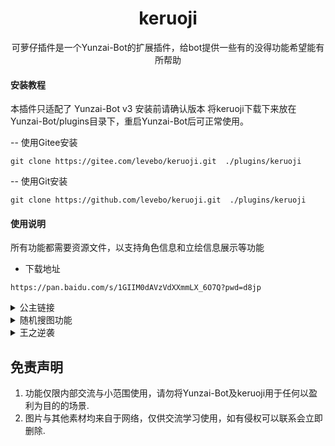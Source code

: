 <div style="text-align: center;">

<h1>keruoji</h1>


可萝仔插件是一个Yunzai-Bot的扩展插件，给bot提供一些有的没得功能希望能有所帮助

</div>


#### 安装教程

本插件只适配了 Yunzai-Bot v3 安装前请确认版本
将keruoji下载下来放在Yunzai-Bot/plugins目录下，重启Yunzai-Bot后可正常使用。

-- 使用Gitee安装
```
git clone https://gitee.com/levebo/keruoji.git  ./plugins/keruoji
```
-- 使用Git安装
```
git clone https://github.com/levebo/keruoji.git  ./plugins/keruoji
```
#### 使用说明
所有功能都需要资源文件，以支持角色信息和立绘信息展示等功能
* 下载地址
```
https://pan.baidu.com/s/1GIIM0dAVzVdXXmmLX_6O7Q?pwd=d8jp
```

<details>
  <summary>公主链接</summary>
- 模拟抽卡 指令：!十连 | !10连 | !单抽
</details>
<details>
  <summary>随机搜图功能</summary>
- acg图片 指令：!gkd | !ldst | !涩图
</details>
<details>
  <summary>王之逆袭</summary>
    - 角色信息展示 指令：！kr 角色名称 | kr 角色称号 <br>
    - 角色立绘 指令：！kr 角色名称+立绘  <br>
    - 角色列表/职业列表 指令： ！kr 职业列表 | kr 职业名称+列表
</details>

## 免责声明

1. 功能仅限内部交流与小范围使用，请勿将Yunzai-Bot及keruoji用于任何以盈利为目的的场景.
2. 图片与其他素材均来自于网络，仅供交流学习使用，如有侵权可以联系会立即删除.
